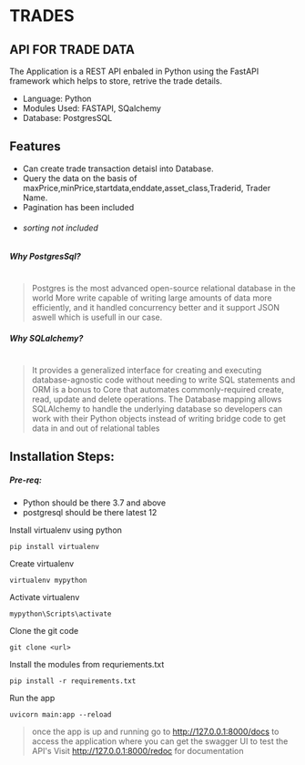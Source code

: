 # TRADES
## API FOR TRADE DATA

The Application is a REST API enbaled in Python using the FastAPI framework which helps to store, retrive the trade details.

- Language: Python
- Modules Used: FASTAPI, SQalchemy
- Database: PostgresSQL

## Features

- Can create trade transaction detaisl into Database.
- Query the data on the basis of maxPrice,minPrice,startdata,enddate,asset_class,Traderid, Trader Name.
- Pagination has been included
- ###### sorting not included

##### Why PostgresSql?

#
> Postgres is the most advanced open-source relational database in the world
> More write capable of writing large amounts of data more efficiently, and it handled concurrency better and it support JSON aswell which is usefull in our case.

##### Why SQLalchemy?
#
> It provides a generalized interface for creating and executing database-agnostic code without needing to write SQL statements and ORM is a bonus to Core that automates commonly-required create, read, update and delete operations.
The Database mapping allows SQLAlchemy to handle the underlying database so developers can work with their Python objects instead of writing bridge code to get data in and out of relational tables


## Installation Steps:

##### Pre-req:
-   Python should be there 3.7 and above
-   postgresql should be there latest 12

Install virtualenv using python

    pip install virtualenv

Create virtualenv

    virtualenv mypython
    
Activate virtualenv

    mypython\Scripts\activate

Clone the git code

    git clone <url>

Install the modules from requriements.txt

    pip install -r requirements.txt

Run the app

    uvicorn main:app --reload

> once the app is up and running go to http://127.0.0.1:8000/docs to access the application where you can get the swagger UI to test the API's
> Visit http://127.0.0.1:8000/redoc for documentation 


